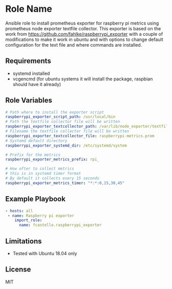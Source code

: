 Role Name
=========

Ansible role to install prometheus exporter for raspberry pi metrics using prometheus node exporter textfile collector. This exporter is based on the work from https://github.com/fahlke/raspberrypi_exporter with a couple of modifications to make it work in ubuntu and with options to change default configuration for the text file and where commands are installed.

Requirements
------------

- systemd installed
- vcgencmd (for ubuntu systems it will install the package, raspbian should have it already)


Role Variables
--------------

```yaml
# Path where to install the exporter script
raspberrypi_exporter_script_path: /usr/local/bin
# Path the textfile collector file will be written
raspberrypi_exporter_textcollector_path: /var/lib/node_exporter/textfile_collector/
# Filename the textfile collector file will be written
raspberrypi_exporter_textcollector_file: raspberrypi-metrics.prom
# Systemd default directory
raspberrypi_exporter_systemd_dir: /etc/systemd/system

# Prefix for the metrics
raspberrypi_exporter_metrics_prefix: rpi_

# How ofter to collect metrics
# this is in systemd timer format
# By default it collects every 15 seconds
raspberrypi_exporter_metrics_timer: "*:*:0,15,30,45"
```

Example Playbook
----------------

```yaml
- hosts: all
 - name: Raspberry pi exporter
    import_role:
      name: fcastello.raspberrypi_exporter
```

Limitations
-----------

- Tested with Ubuntu 18.04 only

License
-------

MIT

